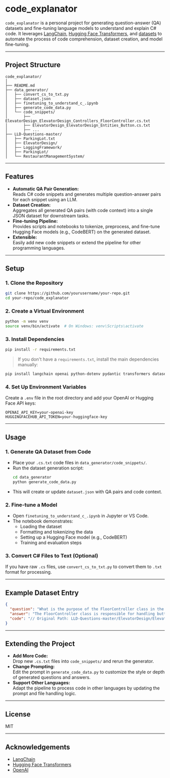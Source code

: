 # code_explanator

`code_explanator` is a personal project for generating question-answer (QA) datasets and fine-tuning language models to understand and explain C# code. It leverages [LangChain](https://python.langchain.com/), [Hugging Face Transformers](https://huggingface.co/docs/transformers/index), and [datasets](https://huggingface.co/docs/datasets/index) to automate the process of code comprehension, dataset creation, and model fine-tuning.

---

## Project Structure

```
code_explanator/
│
├── README.md
├── data_generator/
│   ├── convert_cs_to_txt.py
│   ├── dataset.json
│   ├── finetuning_to_understand_c_.ipynb
│   ├── generate_code_data.py
│   └── code_snippets/
│       ├── ElevatorDesign_ElevatorDesign_Controllers_FloorController.cs.txt
│       ├── ElevatorDesign_ElevatorDesign_Entities_Button.cs.txt
│       ├── ...
├── LLD-Questions-master/
│   ├── ParkingLot.txt
│   ├── ElevatorDesign/
│   ├── LoggingFramework/
│   ├── ParkingLot/
│   └── RestaurantManagementSystem/
```

---

## Features

- **Automatic QA Pair Generation:**  
  Reads C# code snippets and generates multiple question-answer pairs for each snippet using an LLM.
- **Dataset Creation:**  
  Aggregates all generated QA pairs (with code context) into a single JSON dataset for downstream tasks.
- **Fine-tuning Pipeline:**  
  Provides scripts and notebooks to tokenize, preprocess, and fine-tune Hugging Face models (e.g., CodeBERT) on the generated dataset.
- **Extensible:**  
  Easily add new code snippets or extend the pipeline for other programming languages.

---

## Setup

### 1. Clone the Repository

```bash
git clone https://github.com/yourusername/your-repo.git
cd your-repo/code_explanator
```

### 2. Create a Virtual Environment

```bash
python -m venv venv
source venv/bin/activate  # On Windows: venv\Scripts\activate
```

### 3. Install Dependencies

```bash
pip install -r requirements.txt
```
> If you don't have a `requirements.txt`, install the main dependencies manually:
```bash
pip install langchain openai python-dotenv pydantic transformers datasets
```

### 4. Set Up Environment Variables

Create a `.env` file in the root directory and add your OpenAI or Hugging Face API keys:
```
OPENAI_API_KEY=your-openai-key
HUGGINGFACEHUB_API_TOKEN=your-huggingface-key
```

---

## Usage

### 1. Generate QA Dataset from Code

- Place your `.cs.txt` code files in `data_generator/code_snippets/`.
- Run the dataset generation script:
    ```bash
    cd data_generator
    python generate_code_data.py
    ```
- This will create or update `dataset.json` with QA pairs and code context.

### 2. Fine-tune a Model

- Open `finetuning_to_understand_c_.ipynb` in Jupyter or VS Code.
- The notebook demonstrates:
    - Loading the dataset
    - Formatting and tokenizing the data
    - Setting up a Hugging Face model (e.g., CodeBERT)
    - Training and evaluation steps

### 3. Convert C# Files to Text (Optional)

If you have raw `.cs` files, use `convert_cs_to_txt.py` to convert them to `.txt` format for processing.

---

## Example Dataset Entry

```json
{
  "question": "What is the purpose of the FloorController class in the ElevatorDesign project?",
  "answer": "The FloorController class is responsible for handling button clicks on different floors of the elevator system.",
  "code": "// Original Path: LLD-Questions-master/ElevatorDesign/ElevatorDesign/Controllers/FloorController.cs\n\nusing System; ..."
}
```

---

## Extending the Project

- **Add More Code:**  
  Drop new `.cs.txt` files into `code_snippets/` and rerun the generator.
- **Change Prompting:**  
  Edit the prompt in `generate_code_data.py` to customize the style or depth of generated questions and answers.
- **Support Other Languages:**  
  Adapt the pipeline to process code in other languages by updating the prompt and file handling logic.

---

## License

MIT

---

## Acknowledgements

- [LangChain](https://python.langchain.com/)
- [Hugging Face Transformers](https://huggingface.co/docs/transformers/index)
- [OpenAI](https://openai.com/)